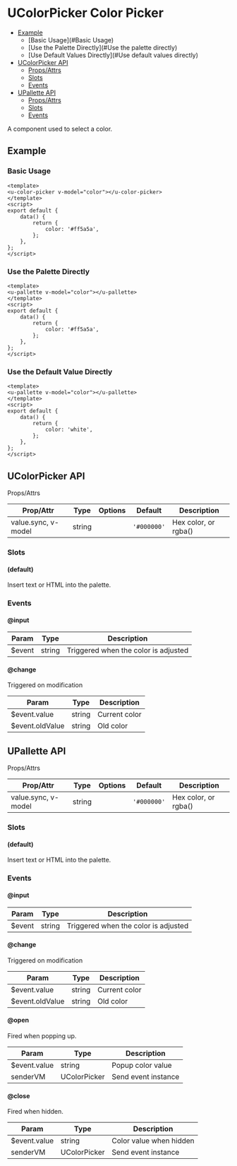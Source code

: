 <!-- This README.md is automatically generated based on api.yaml and docs/*.md for easy reference on GitHub and NPM. If you need to modify it, please view the source file -->

# UColorPicker Color Picker

- [Example](#Example)
    - [Basic Usage](#Basic Usage)
    - [Use the Palette Directly](#Use the palette directly)
    - [Use Default Values Directly](#Use default values   directly)
- [UColorPicker API](#ucolorpicker-api)
    - [Props/Attrs](#propsattrs)
    - [Slots](#slots)
    - [Events](#events)
- [UPallette API](#upallette-api)
    - [Props/Attrs](#propsattrs-2)
    - [Slots](#slots-2)
    - [Events](#events-2)

A component used to select a color.

## Example
### Basic Usage

``` vue
<template>
<u-color-picker v-model="color"></u-color-picker>
</template>
<script>
export default {
    data() {
        return {
            color: '#ff5a5a',
        };
    },
};
</script>
```

### Use the Palette Directly

``` vue
<template>
<u-pallette v-model="color"></u-pallette>
</template>
<script>
export default {
    data() {
        return {
            color: '#ff5a5a',
        };
    },
};
</script>
```


### Use the Default Value Directly

``` vue
<template>
<u-pallette v-model="color"></u-pallette>
</template>
<script>
export default {
    data() {
        return {
            color: 'white',
        };
    },
};
</script>
```
## UColorPicker API
Props/Attrs

| Prop/Attr | Type | Options | Default | Description |
| --------- | ---- | ------- | ------- | ----------- |
| value.sync, v-model | string | | `'#000000'` | Hex color, or rgba() |

### Slots

#### (default)

Insert text or HTML into the palette.

### Events

#### @input



| Param | Type | Description |
| ----- | ---- | ----------- |
| $event | string | Triggered when the color is adjusted |

#### @change

Triggered on modification

| Param | Type | Description |
| ----- | ---- | ----------- |
| $event.value | string | Current color |
| $event.oldValue | string | Old color |

## UPallette API
Props/Attrs

| Prop/Attr | Type | Options | Default | Description |
| --------- | ---- | ------- | ------- | ----------- |
| value.sync, v-model | string | | `'#000000'` | Hex color, or rgba() |

### Slots

#### (default)

Insert text or HTML into the palette.

### Events

#### @input



| Param | Type | Description |
| ----- | ---- | ----------- |
| $event | string | Triggered when the color is adjusted |

#### @change

Triggered on modification

| Param | Type | Description |
| ----- | ---- | ----------- |
| $event.value | string | Current color |
| $event.oldValue | string | Old color |

#### @open

Fired when popping up.

| Param | Type | Description |
| ----- | ---- | ----------- |
| $event.value | string | Popup color value |
| senderVM | UColorPicker | Send event instance |

#### @close

Fired when hidden.

| Param | Type | Description |
| ----- | ---- | ----------- |
| $event.value | string | Color value when hidden |
| senderVM | UColorPicker | Send event instance |
